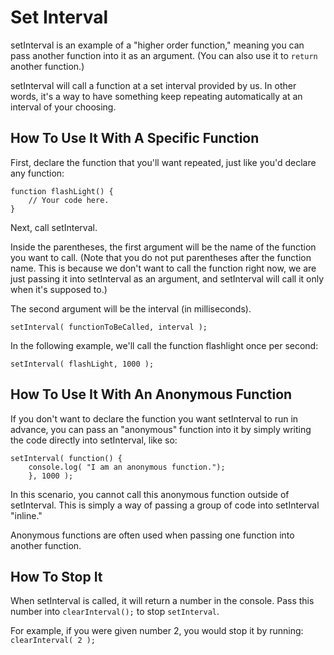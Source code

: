 # Set Interval

setInterval is an example of a "higher order function," meaning you can pass another function into it as an argument. (You can also use it to `return` another function.)

setInterval will call a function at a set interval provided by us. In other words, it's a way to have something keep repeating automatically at an interval of your choosing.

## How To Use It With A Specific Function

First, declare the function that you'll want repeated, just like you'd declare any function:

```
function flashLight() {
	// Your code here.
}
```

Next, call setInterval.

Inside the parentheses, the first argument will be the name of the function you want to call. (Note that you do not put parentheses after the function name. This is because we don't want to call the function right now, we are just passing it into setInterval as an argument, and setInterval will call it only when it's supposed to.)

The second argument will be the interval (in milliseconds).

```
setInterval( functionToBeCalled, interval );
```

In the following example, we'll call the function flashlight once per second:

```
setInterval( flashLight, 1000 );
```

## How To Use It With An Anonymous Function

If you don't want to declare the function you want setInterval to run in advance, you can pass an "anonymous" function into it by simply writing the code directly into setInterval, like so:

```
setInterval( function() {
	console.log( "I am an anonymous function.");
	}, 1000 );
```

In this scenario, you cannot call this anonymous function outside of setInterval. This is simply a way of passing a group of code into setInterval "inline."

Anonymous functions are often used when passing one function into another function.

## How To Stop It

When setInterval is called, it will return a number in the console. Pass this number into `clearInterval();` to stop `setInterval`.

For example, if you were given number 2, you would stop it by running: `clearInterval( 2 );`